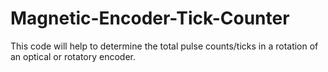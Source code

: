 # Magnetic-Encoder-Tick-Counter
This code will help to determine the total pulse counts/ticks in a rotation of an optical or rotatory encoder.

